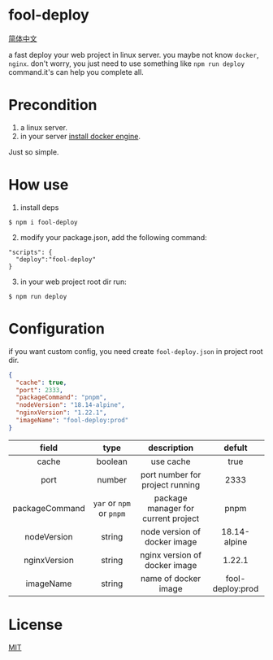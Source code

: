 # fool-deploy

[简体中文](./README.zh.md)

a fast deploy your web project in linux server. you maybe not know `docker`, `nginx`. don't worry, you just need to use something like `npm run deploy` command.it's can help you complete all.

# Precondition

1. a linux server.
2. in your server [install docker engine](https://docs.docker.com/engine/install/centos/).

Just so simple.

# How use

1. install deps

```shell
$ npm i fool-deploy
```

2. modify your package.json, add the following command:

```shell
"scripts": {
  "deploy":"fool-deploy"
}
```

3. in your web project root dir run:

```shell
$ npm run deploy
```

# Configuration

if you want custom config, you need create `fool-deploy.json` in project root dir.

```json
{
  "cache": true,
  "port": 2333,
  "packageCommand": "pnpm",
  "nodeVersion": "18.14-alpine",
  "nginxVersion": "1.22.1",
  "imageName": "fool-deploy:prod"
}
```

|     field      |           type           |             description             |      defult      |
| :------------: | :----------------------: | :---------------------------------: | :--------------: |
|     cache      |         boolean          |              use cache              |       true       |
|      port      |          number          |   port number for project running   |       2333       |
| packageCommand | `yar` or `npm` or `pnpm` | package manager for current project |       pnpm       |
|  nodeVersion   |          string          |    node version of docker image     |   18.14-alpine   |
|  nginxVersion  |          string          |    nginx version of docker image    |      1.22.1      |
|   imageName    |          string          |        name of docker image         | fool-deploy:prod |

# License

[MIT](./LICENSE)

